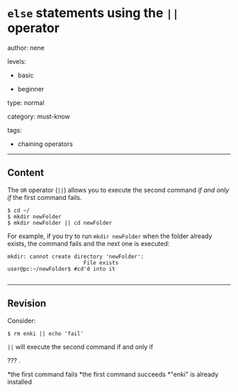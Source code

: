 # `else` statements using the `||` operator 
author: nene

levels:

  - basic

  - beginner

type: normal

category: must-know

tags:

  - chaining operators

---
## Content

The `OR` operator (`||`) allows you to execute the second command _if and only if_ the first command fails.

```
$ cd ~/
$ mkdir newFolder
$ mkdir newFolder || cd newFolder
```

For example, if you try to run `mkdir newFolder` when the folder already exists, the command fails and the next one is executed:
```
mkdir: cannot create directory 'newFolder':
                        File exists
user@pc:~/newFolder$ #cd'd into it
      
```

---
## Revision

Consider:
```
$ rm enki || echo 'fail'
```
`||` will execute the second command if and only if 

??? .

*the first command fails
*the first command succeeds
*"enki" is already installed